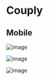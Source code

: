 # Couply

## Mobile 
![image](https://github.com/MuhammadTurkmen/Couply/assets/142389953/b096ce41-a37f-4c91-8cfb-69511b09e82f)

![image](https://github.com/MuhammadTurkmen/Couply/assets/142389953/830e2bfd-79d4-40ef-b6ea-a6dd1f8892bb)

![image](https://github.com/MuhammadTurkmen/Couply/assets/142389953/7aac4182-aa9c-46c3-bffe-ea0a459ce677)


